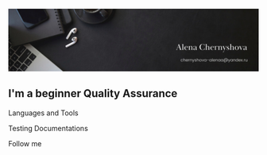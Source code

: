 ![Header](https://github.com/Alenachern/alenachern/blob/main/assets/picture.png)

## I'm a beginner Quality Assurance

Languages and Tools

Testing Documentations

Follow me